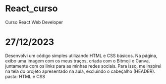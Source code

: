 # React_curso
Curso React Web Developer
# 27/12/2023 
Desenvolvi um código simples utilizando HTML e CSS básicos. Na página, exibo uma imagem com os meus traços, criada com o Bitmoji e Canva, juntamente com os links para as minhas redes sociais. Para isso, me inspirei na tela do projeto apresentado na aula, excluindo o cabeçalho (HEADER).
pasta: HTML e CSS
